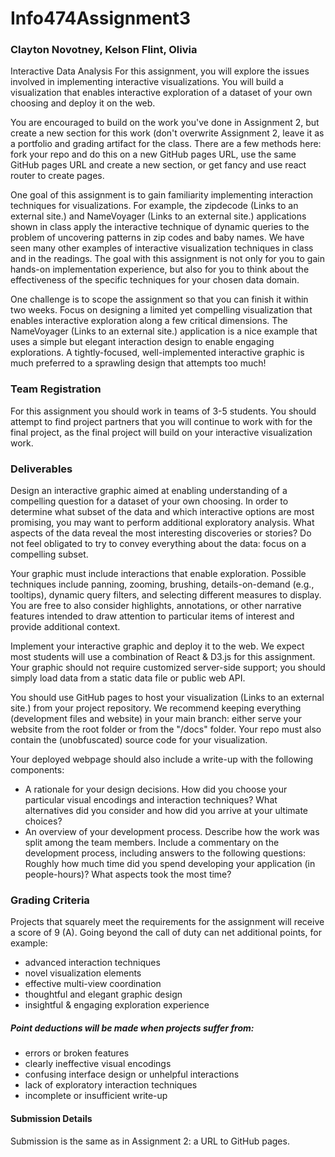 # Info474Assignment3
### Clayton Novotney, Kelson Flint,  Olivia
Interactive Data Analysis
For this assignment, you will explore the issues involved in implementing interactive visualizations. You will build a visualization that enables interactive exploration of a dataset of your own choosing and deploy it on the web.

You are encouraged to build on the work you've done in Assignment 2, but create a new section for this work (don't overwrite Assignment 2, leave it as a portfolio and grading artifact for the class. There are a few methods here: fork your repo and do this on a new GitHub pages URL, use the same GitHub pages URL and create a new section, or get fancy and use react router to create pages. 

One goal of this assignment is to gain familiarity implementing interaction techniques for visualizations. For example, the zipdecode (Links to an external site.) and NameVoyager (Links to an external site.) applications shown in class apply the interactive technique of dynamic queries to the problem of uncovering patterns in zip codes and baby names. We have seen many other examples of interactive visualization techniques in class and in the readings. The goal with this assignment is not only for you to gain hands-on implementation experience, but also for you to think about the effectiveness of the specific techniques for your chosen data domain.

One challenge is to scope the assignment so that you can finish it within two weeks. Focus on designing a limited yet compelling visualization that enables interactive exploration along a few critical dimensions. The NameVoyager (Links to an external site.) application is a nice example that uses a simple but elegant interaction design to enable engaging explorations. A tightly-focused, well-implemented interactive graphic is much preferred to a sprawling design that attempts too much!

### Team Registration
For this assignment you should work in teams of 3-5 students. You should attempt to find project partners that you will continue to work with for the final project, as the final project will build on your interactive visualization work.

### Deliverables
Design an interactive graphic aimed at enabling understanding of a compelling question for a dataset of your own choosing. In order to determine what subset of the data and which interactive options are most promising, you may want to perform additional exploratory analysis. What aspects of the data reveal the most interesting discoveries or stories? Do not feel obligated to try to convey everything about the data: focus on a compelling subset.

Your graphic must include interactions that enable exploration. Possible techniques include panning, zooming, brushing, details-on-demand (e.g., tooltips), dynamic query filters, and selecting different measures to display. You are free to also consider highlights, annotations, or other narrative features intended to draw attention to particular items of interest and provide additional context.

Implement your interactive graphic and deploy it to the web. We expect most students will use a combination of React & D3.js for this assignment. Your graphic should not require customized server-side support; you should simply load data from a static data file or public web API.

You should use GitHub pages to host your visualization (Links to an external site.) from your project repository. We recommend keeping everything (development files and website) in your main branch: either serve your website from the root folder or from the "/docs" folder. Your repo must also contain the (unobfuscated) source code for your visualization.

Your deployed webpage should also include a write-up with the following components:

- A rationale for your design decisions. How did you choose your particular visual encodings and interaction techniques? What alternatives did you consider and how did you arrive at your ultimate choices?
- An overview of your development process. Describe how the work was split among the team members. Include a commentary on the development process, including answers to the following questions: Roughly how much time did you spend developing your application (in people-hours)? What aspects took the most time?

### Grading Criteria
Projects that squarely meet the requirements for the assignment will receive a score of 9 (A). Going beyond the call of duty can net additional points, for example:
- advanced interaction techniques
- novel visualization elements
- effective multi-view coordination
- thoughtful and elegant graphic design
- insightful & engaging exploration experience
 

##### Point deductions will be made when projects suffer from:
- errors or broken features
- clearly ineffective visual encodings
- confusing interface design or unhelpful interactions
- lack of exploratory interaction techniques
- incomplete or insufficient write-up

#### Submission Details
Submission is the same as in Assignment 2: a URL to GitHub pages. 
